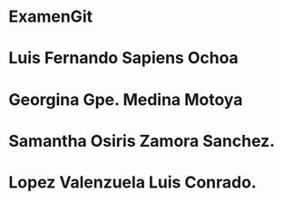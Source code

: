# ExamenGit
# Luis Fernando Sapiens Ochoa
# Georgina Gpe. Medina Motoya
# Samantha Osiris Zamora Sanchez.
# Lopez Valenzuela Luis Conrado.
